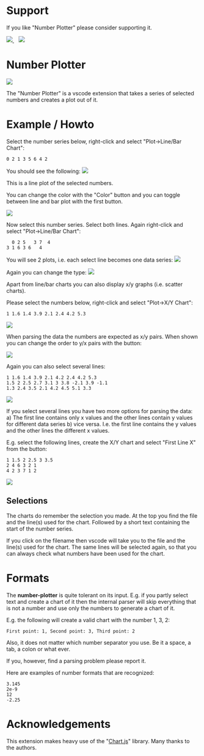 # Support

If you like "Number Plotter" please consider supporting it.

<a href="https://github.com/sponsors/maziac" title="Github sponsor">
	<img src="images/button_donate_sp.png" />
</a>
&nbsp;&nbsp;
<a href="https://www.paypal.com/donate/?hosted_button_id=K6NNLZCTN3UV4&locale.x=en_DE&Z3JncnB0=" title="PayPal">
	<img src="images/button_donate_pp.png" />
</a>


# Number Plotter

![](images/number-plotter.gif)


The "Number Plotter" is a vscode extension that takes a series of selected numbers and creates a plot out of it.


# Example / Howto

Select the number series below, right-click and select "Plot->Line/Bar Chart":

~~~
0 2 1 3 5 6 4 2
~~~

You should see the following:
![](images/plot1.jpg)

This is a line plot of the selected numbers.

You can change the color with the "Color" button and you can toggle between line and bar plot with the first button.

![](images/plot2.jpg)

Now select this number series. Select both lines. Again right-click and select "Plot->Line/Bar Chart":

~~~
  0 2 5   3 7  4
3 1 6 3 6   4
~~~

You will see 2 plots, i.e. each select line becomes one data series:
![](images/plot3.jpg)

Again you can change the type:
![](images/plot4.jpg)



Apart from line/bar charts you can also display x/y graphs (i.e. scatter charts).

Please select the numbers below, right-click and select "Plot->X/Y Chart":

~~~
1 1.6 1.4 3.9 2.1 2.4 4.2 5.3
~~~

![](images/plot5.jpg)

When parsing the data the numbers are expected as x/y pairs.
When shown you can change the order to y/x pairs with the button:

![](images/plot6.jpg)


Again you can also select several lines:

~~~
1 1.6 1.4 3.9 2.1 4.2 2.4 4.2 5.3
1.5 2 2.5 2.7 3.1 3 3.8 -2.1 3.9 -1.1
1.3 2.4 3.5 2.1 4.2 4.5 5.1 3.3
~~~

![](images/plot7.jpg)


If you select several lines you have two more options for parsing the data:
a) The first line contains only x values and the other lines contain y values for different data series
b) vice versa. I.e. the first line contains the y values and the other lines the different x values.

E.g. select the following lines, create the X/Y chart and select "First Line X" from the button:

~~~
1 1.5 2 2.5 3 3.5
2 4 6 3 2 1
4 2 3 7 1 2
~~~

![](images/plot8.jpg)


## Selections

The charts do remember the selection you made.
At the top you find the file and the line(s) used for the chart.
Followed by a short text containing the start of the number series.

If you click on the filename then vscode will take you to the file and the line(s) used for the chart. The same lines will be selected again, so that you can always check what numbers have been used for the chart.

# Formats

The **number-plotter** is quite tolerant on its input.
E.g. if you partly select text and create a chart of it then the internal parser will skip everything that is not a number and use only the numbers to generate a chart of it.

E.g. the following will create a valid chart with the number 1, 3, 2:

~~~
First point: 1, Second point: 3, Third point: 2
~~~

Also, it does not matter which number separator you use. Be it a space, a tab, a colon or what ever.

If you, however, find a parsing problem please report it.

Here are examples of number formats that are recognized:

~~~
3.145
2e-9
12
-2.25
~~~


# Acknowledgements

This extension makes heavy use of the "[Chart.js](https://www.chartjs.org)" library.
Many thanks to the authors.


